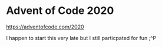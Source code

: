 # Advent of Code 2020

https://adventofcode.com/2020

I happen to start this very late but I still particpated for fun ;^P
